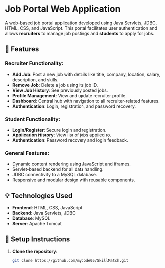 # Job Portal Web Application

A web-based job portal application developed using Java Servlets, JDBC, HTML, CSS, and JavaScript. This portal facilitates user authentication and allows **recruiters** to manage job postings and **students** to apply for jobs.

## 🚀 Features

### Recruiter Functionality:
- **Add Job**: Post a new job with details like title, company, location, salary, description, and skills.
- **Remove Job**: Delete a job using its job ID.
- **View Job History**: See previously posted jobs.
- **Profile Management**: View and update recruiter profile.
- **Dashboard**: Central hub with navigation to all recruiter-related features.
- **Authentication**: Login, registration, and password recovery.

### Student Functionality:
- **Login/Register**: Secure login and registration.
- **Application History**: View list of jobs applied to.
- **Authentication**: Password recovery and login feedback.

### General Features:
- Dynamic content rendering using JavaScript and iframes.
- Servlet-based backend for all data handling.
- JDBC connectivity to a MySQL database.
- Responsive and modular design with reusable components.


## 💡 Technologies Used

- **Frontend**: HTML, CSS, JavaScript
- **Backend**: Java Servlets, JDBC
- **Database**: MySQL
- **Server**: Apache Tomcat

## 🧪 Setup Instructions

1. **Clone the repository**:
   ```bash
   git clone https://github.com/mycode05/SkillMatch.git
